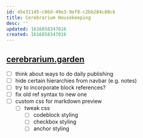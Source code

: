 ```yaml
---
id: 45e31145-c86d-49e3-9ef8-c2bb284c88cb
title: Cerebrarium Housekeeping
desc: ''
updated: 1616858347016
created: 1616858347016
---
```


## [cerebrarium.garden](https://cerebrarium.garden)
- [ ] think about ways to do daily publishing
- [ ] hide certain hierarchies from navbar (e.g. notes)
- [ ] try to incorporate block references?
- [ ] fix old ref syntax to new one
- [ ] custom css for markdown preview
    - [ ] tweak css
        - [ ] codeblock styling
        - [ ] checkbox styling
        - [ ] anchor styling